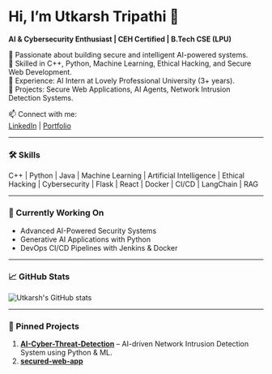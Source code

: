 # Hi, I’m Utkarsh Tripathi 👋

**AI & Cybersecurity Enthusiast | CEH Certified | B.Tech CSE (LPU)**

🔹 Passionate about building secure and intelligent AI-powered systems.  
🔹 Skilled in C++, Python, Machine Learning, Ethical Hacking, and Secure Web Development.  
🔹 Experience: AI Intern at Lovely Professional University (3+ years).  
🔹 Projects: Secure Web Applications, AI Agents, Network Intrusion Detection Systems.

📫 Connect with me:  
[LinkedIn](https://www.linkedin.com/in/utkarshtripathi712) | [Portfolio](#)  

---

### 🛠 Skills
C++ | Python | Java | Machine Learning | Artificial Intelligence | Ethical Hacking | Cybersecurity | Flask | React | Docker | CI/CD | LangChain | RAG  

---

### 🔭 Currently Working On
- Advanced AI-Powered Security Systems  
- Generative AI Applications with Python  
- DevOps CI/CD Pipelines with Jenkins & Docker  

---

### 📈 GitHub Stats
![Utkarsh's GitHub stats](https://github-readme-stats.vercel.app/api?username=utkarshtripathi712&show_icons=true&theme=radical)

---

### 📌 Pinned Projects
1. **[AI-Cyber-Threat-Detection](https://github.com/utkarshtripathi712/AI-Cyber-Threat-Detection)** – AI-driven Network Intrusion Detection System using Python & ML.  
2. **[secured-web-app]()**

